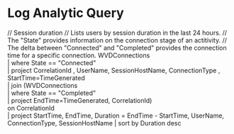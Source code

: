 # Log Analytic Query

// Session duration 
// Lists users by session duration in the last 24 hours. 
// The "State" provides information on the connection stage of an actitivity.
// The delta between "Connected" and "Completed" provides the connection time for a specific connection.
WVDConnections  
| where State == "Connected"  
| project CorrelationId , UserName, SessionHostName, ConnectionType , StartTime=TimeGenerated  
| join (WVDConnections  
    | where State == "Completed"  
    | project EndTime=TimeGenerated, CorrelationId)  
    on CorrelationId  
| project StartTime, EndTime, Duration = EndTime - StartTime, UserName, ConnectionType, SessionHostName
| sort by Duration desc